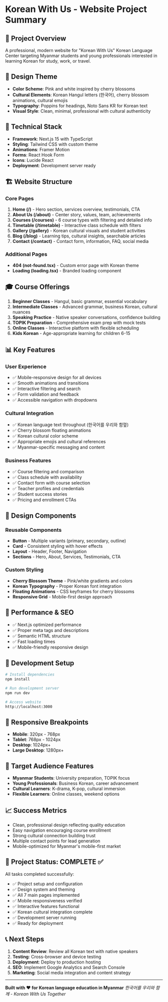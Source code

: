 # Korean With Us - Website Project Summary

## 🎯 Project Overview
A professional, modern website for "Korean With Us" Korean Language Center targeting Myanmar students and young professionals interested in learning Korean for study, work, or travel.

## 🌸 Design Theme
- **Color Scheme**: Pink and white inspired by cherry blossoms
- **Cultural Elements**: Korean Hangul letters (한국어), cherry blossom animations, cultural emojis
- **Typography**: Poppins for headings, Noto Sans KR for Korean text
- **Visual Style**: Clean, minimal, professional with cultural authenticity

## 📱 Technical Stack
- **Framework**: Next.js 15 with TypeScript
- **Styling**: Tailwind CSS with custom theme
- **Animations**: Framer Motion
- **Forms**: React Hook Form
- **Icons**: Lucide React
- **Deployment**: Development server ready

## 🏗️ Website Structure

### Core Pages
1. **Home (/)** - Hero section, services overview, testimonials, CTA
2. **About Us (/about)** - Center story, values, team, achievements
3. **Courses (/courses)** - 6 course types with filtering and detailed info
4. **Timetable (/timetable)** - Interactive class schedule with filters
5. **Gallery (/gallery)** - Korean cultural visuals and student activities
6. **Blog (/blog)** - Learning tips, cultural insights, searchable articles
7. **Contact (/contact)** - Contact form, information, FAQ, social media

### Additional Pages
- **404 (not-found.tsx)** - Custom error page with Korean theme
- **Loading (loading.tsx)** - Branded loading component

## 🎓 Course Offerings
1. **Beginner Classes** - Hangul, basic grammar, essential vocabulary
2. **Intermediate Classes** - Advanced grammar, business Korean, cultural nuances
3. **Speaking Practice** - Native speaker conversations, confidence building
4. **TOPIK Preparation** - Comprehensive exam prep with mock tests
5. **Online Classes** - Interactive platform with flexible scheduling
6. **Kids Korean** - Age-appropriate learning for children 6-15

## 📊 Key Features

### User Experience
- ✅ Mobile-responsive design for all devices
- ✅ Smooth animations and transitions
- ✅ Interactive filtering and search
- ✅ Form validation and feedback
- ✅ Accessible navigation with dropdowns

### Cultural Integration
- ✅ Korean language text throughout (한국어를 우리와 함껖)
- ✅ Cherry blossom floating animations
- ✅ Korean cultural color scheme
- ✅ Appropriate emojis and cultural references
- ✅ Myanmar-specific messaging and content

### Business Features
- ✅ Course filtering and comparison
- ✅ Class schedule with availability
- ✅ Contact form with course selection
- ✅ Teacher profiles and credentials
- ✅ Student success stories
- ✅ Pricing and enrollment CTAs

## 🎨 Design Components

### Reusable Components
- **Button** - Multiple variants (primary, secondary, outline)
- **Card** - Consistent styling with hover effects
- **Layout** - Header, Footer, Navigation
- **Sections** - Hero, About, Services, Testimonials, CTA

### Custom Styling
- **Cherry Blossom Theme** - Pink/white gradients and colors
- **Korean Typography** - Proper Korean font integration
- **Floating Animations** - CSS keyframes for cherry blossoms
- **Responsive Grid** - Mobile-first design approach

## 🚀 Performance & SEO
- ✅ Next.js optimized performance
- ✅ Proper meta tags and descriptions
- ✅ Semantic HTML structure
- ✅ Fast loading times
- ✅ Mobile-friendly responsive design

## 🔧 Development Setup
```bash
# Install dependencies
npm install

# Run development server
npm run dev

# Access website
http://localhost:3000
```

## 📱 Responsive Breakpoints
- **Mobile**: 320px - 768px
- **Tablet**: 768px - 1024px
- **Desktop**: 1024px+
- **Large Desktop**: 1280px+

## 🌟 Target Audience Features
- **Myanmar Students**: University preparation, TOPIK focus
- **Young Professionals**: Business Korean, career advancement
- **Cultural Learners**: K-drama, K-pop, cultural immersion
- **Flexible Learners**: Online classes, weekend options

## 📈 Success Metrics
- Clean, professional design reflecting quality education
- Easy navigation encouraging course enrollment
- Strong cultural connection building trust
- Multiple contact points for lead generation
- Mobile-optimized for Myanmar's mobile-first market

## 🎉 Project Status: COMPLETE ✅

All tasks completed successfully:
- ✅ Project setup and configuration
- ✅ Design system and theming
- ✅ All 7 main pages implemented
- ✅ Mobile responsiveness verified
- ✅ Interactive features functional
- ✅ Korean cultural integration complete
- ✅ Development server running
- ✅ Ready for deployment

## 📞 Next Steps
1. **Content Review**: Review all Korean text with native speakers
2. **Testing**: Cross-browser and device testing
3. **Deployment**: Deploy to production hosting
4. **SEO**: Implement Google Analytics and Search Console
5. **Marketing**: Social media integration and content strategy

---

**Built with ❤️ for Korean language education in Myanmar**
*한국어를 우리와 함께 - Korean With Us Together*